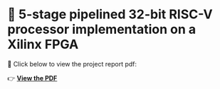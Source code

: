 # 🧾 5-stage pipelined 32-bit RISC-V processor implementation on a Xilinx FPGA

📄 Click below to view the project report pdf:

👉 [**View the PDF**](https://abdhital17.github.io/RISC_PROCESSOR_DESIGN/)

